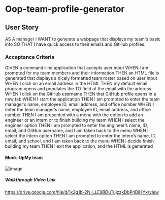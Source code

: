 # Oop-team-profile-generator


## User Story

AS A manager
I WANT to generate a webpage that displays my team's basic info
SO THAT I have quick access to their emails and GitHub profiles.


### Acceptance Criteria

GIVEN a command-line application that accepts user input
WHEN I am prompted for my team members and their information
THEN an HTML file is generated that displays a nicely formatted team roster based on user input
WHEN I click on an email address in the HTML
THEN my default email program opens and populates the TO field of the email with the address
WHEN I click on the GitHub username
THEN that GitHub profile opens in a new tab
WHEN I start the application
THEN I am prompted to enter the team manager’s name, employee ID, email address, and office number
WHEN I enter the team manager’s name, employee ID, email address, and office number
THEN I am presented with a menu with the option to add an engineer or an intern or to finish building my team
WHEN I select the engineer option
THEN I am prompted to enter the engineer’s name, ID, email, and GitHub username, and I am taken back to the menu
WHEN I select the intern option
THEN I am prompted to enter the intern’s name, ID, email, and school, and I am taken back to the menu
WHEN I decide finish building my team
THEN I exit the application, and the HTML is generated



#### Mock-UpMy team

![image](https://user-images.githubusercontent.com/110581573/224137843-def09608-dc18-4f5b-af87-6b0874891caf.png)



##### Walkthrough Video Link

https://drive.google.com/file/d/1x2g1b-2N-LLE9BDuTujzzkDbPrjDiHYx/view 



























